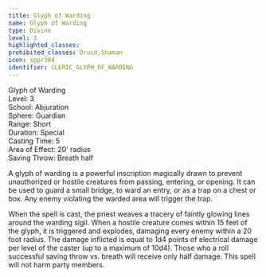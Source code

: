 ```yaml
---
title: Glyph of Warding
name: Glyph of Warding
type: Divine
level: 3
highlighted_classes: 
prohibited_classes: Druid,Shaman
icon: sppr304
identifier: CLERIC_GLYPH_OF_WARDING
---
```

Glyph of Warding  
Level: 3  
School: Abjuration  
Sphere: Guardian  
Range: Short  
Duration: Special  
Casting Time: 5  
Area of Effect: 20' radius  
Saving Throw: Breath half  
  
A glyph of warding is a powerful inscription magically drawn to prevent unauthorized or hostile creatures from passing, entering, or opening. It can be used to guard a small bridge, to ward an entry, or as a trap on a chest or box. Any enemy violating the warded area will trigger the trap.  
  
When the spell is cast, the priest weaves a tracery of faintly glowing lines around the warding sigil. When a hostile creature comes within 15 feet of the glyph, it is triggered and explodes, damaging every enemy within a 20 foot radius. The damage inflicted is equal to 1d4 points of electrical damage per level of the caster (up to a maximum of 10d4). Those who a roll successful saving throw vs. breath will receive only half damage. This spell will not harm party members.  
